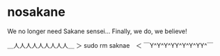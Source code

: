 # nosakane
We no longer need Sakane sensei...
Finally, we do, we believe!

＿人人人人人人人人人＿
＞ sudo rm saknae　＜
￣Y^Y^Y^YY^Y^Y^YY^￣
